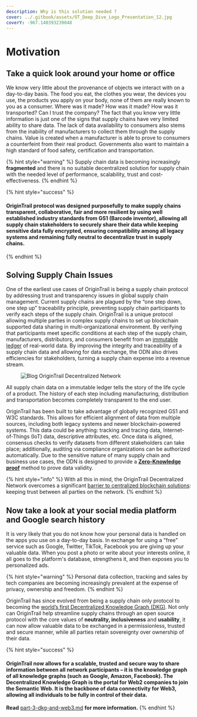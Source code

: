 ```yaml
---
description: Why is this solution needed ?
cover: ../.gitbook/assets/OT_Deep_Dive_Logo_Presentation_12.jpg
coverY: -967.140393239048
---
```


# Motivation

## Take a quick look around your home or office &#x20;

We know very little about the provenance of objects we interact with on a day-to-day basis. The food you eat, the clothes you wear, the devices you use, the products you apply on your body, none of them are really known to you as a consumer. Where was it made? How was it made? How was it transported? Can I trust the company? The fact that you know very little information is just one of the signs that supply chains have very limited ability to share data. The lack of data availability to consumers also stems from the inability of manufacturers to collect them through the supply chains. Value is created when a manufacturer is able to prove to consumers a counterfeint from their real product. Governments also want to maintain a high standard of food safety, certification and transportation.&#x20;

{% hint style="warning" %}
Supply chain data is becoming increasingly **fragmented** and there is no suitable decentralized solution for supply chain with the needed level of performance, scalability, trust and cost-effectiveness.&#x20;
{% endhint %}

{% hint style="success" %}
#### OriginTrail protocol was designed purposefully to make supply chains transparent, collaborative, fair and more resilient by using well established industry standards from GS1 (Barcode inventor), allowing all supply chain stakeholders to securely share their data while keeping sensitive data fully encrypted, ensuring compatibility among all legacy systems and remaining fully neutral to decentralize trust in supply chains.
{% endhint %}

## **Solving Supply Chain Issues**

One of the earliest use cases of OriginTrail is being a supply chain protocol by addressing trust and transparency issues in global supply chain management. Current supply chains are plagued by the “one step down, one step up” traceability principle, preventing supply chain participants to verify each steps of the supply chain. OriginTrail is a unique protocol allowing multiple parties in complex supply chains to set up blockchain supported data sharing in multi-organizational environment. By verifying that participants meet specific conditions at each step of the supply chain, manufacturers, distributors, and consumers benefit from an [immutable ledger](https://academy.moralis.io/blog/taking-a-deep-look-at-dlt-distributed-ledger-technology?utm\_source=blog\&utm\_medium=post\&utm\_campaign=The%2520Ultimate%2520Guide%2520to%2520OriginTrail) of real-world data. By improving the integrity and traceability of a supply chain data and allowing for data exchange, the ODN also drives efficiencies for stakeholders, turning a supply chain expense into a revenue stream.&#x20;

<figure><img src="https://lh4.googleusercontent.com/R2vUdn1wgMD5pZ-7ZeZItgYP_OFw19d_61EJIwwgIwbRJrnIvEynEpPbuK_LLRcuhwNf3PSIutQ1NP4fNMAWVPL94Rbt4ZQ1JBaB5pvgmPY6e3tGf6Q0-LqhhwsL7ddkqHGbLdWv" alt="Blog OriginTrail Decentralized Network"><figcaption></figcaption></figure>

All supply chain data on a immutable ledger tells the story of the life cycle of a product. The history of each step including manufacturing, distribution and transportation becomes completely transparent to the end user.&#x20;

OriginTrail has been built to take advantage of globally recognized GS1 and W3C standards. This allows for efficient alignment of data from multiple sources, including both legacy systems and newer blockchain-powered systems. This data could be anything: tracking and tracing data, Internet-of-Things (IoT) data, descriptive attributes, etc. Once data is aligned, consensus checks to verify datasets from different stakeholders can take place; additionally, auditing via compliance organizations can be authorized automatically. Due to the sensitive nature of many supply chain and business use cases, the ODN is designed to provide a [**Zero-Knowledge proof**](https://ethereum.org/en/zero-knowledge-proofs/) method to prove data validity.

{% hint style="info" %}
With all this in mind, the OriginTrail Decentralized Network overcomes a significant [barrier to centralized blockchain solutions](https://www.theregister.com/2018/10/30/ibm\_struggles\_to\_sign\_up\_shipping\_carriers\_to\_blockchain\_supply\_chain\_platform\_reports/): keeping trust between all parties on the network.
{% endhint %}

## Now take a look at your social media platform and Google search history

It is very likely that you do not know how your personal data is handled on the apps you use on a day-to-day basis. In exchange for using a "free" service such as Google, Twitter, TikTok, Facebook you are giving up your valuable data. When you post a photo or write about your interests online, it all goes to the platform's database, strengthens it, and then exposes you to personalized ads.&#x20;

{% hint style="warning" %}
Personal data collection, tracking and sales by tech companies are becoming increasingly prevalent at the expense of privacy, ownership and freedom.  &#x20;
{% endhint %}

OriginTrail has since evolved from being a supply chain only protocol to becoming the [world’s first Decentralized Knowledge Graph (DKG)](https://medium.com/origintrail/origintrail-multichain-decentralized-knowledge-graph-is-now-live-mainnet-launch-on-xdai-claiming-9ce037305508). Not only can OriginTrail help streamline supply chains through an open source protocol with the core values of **neutrality, inclusiveness** and **usability**, it can now allow valuable data to be exchanged in a permissionless, trusted and secure manner, while all parties retain sovereignty over ownership of their data.&#x20;

{% hint style="success" %}
#### OriginTrail now allows for a scalable, trusted and secure way to share information between all network participants – it is the knowledge graph of all knowledge graphs (such as Google, Amazon, Facebook). The Decentralized Knowledge Graph is the portal for Web2 companies to join the Semantic Web. It is the backbone of data connectivity for Web3, allowing all individuals to be fully in control of their data.

**Read** [part-3-dkg-and-web3.md](../part-3-dkg-and-web3.md "mention") **for more information.**
{% endhint %}

